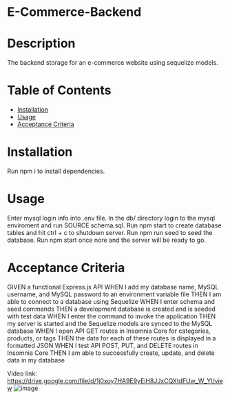 # E-Commerce-Backend

# Description
The backend storage for an e-commerce website using sequelize models.

# Table of Contents
  * [Installation](#installation)
  * [Usage](#usage)
  * [Acceptance Criteria](#acceptance-criteria)

# Installation
Run npm i to install dependencies.

# Usage
Enter mysql login info into .env file.
In the db/ directory login to the mysql enviroment and run SOURCE schema.sql.
Run npm start to create database tables and hit ctrl + c to shutdown server.
Run npm run seed to seed the database.
Run npm start once nore and the server will be ready to go.

# Acceptance Criteria
GIVEN a functional Express.js API
WHEN I add my database name, MySQL username, and MySQL password to an environment variable file
THEN I am able to connect to a database using Sequelize
WHEN I enter schema and seed commands
THEN a development database is created and is seeded with test data
WHEN I enter the command to invoke the application
THEN my server is started and the Sequelize models are synced to the MySQL database
WHEN I open API GET routes in Insomnia Core for categories, products, or tags
THEN the data for each of these routes is displayed in a formatted JSON
WHEN I test API POST, PUT, and DELETE routes in Insomnia Core
THEN I am able to successfully create, update, and delete data in my database

Video link: https://drive.google.com/file/d/1j0xoy7HA9E9yEiH8JJxCQXtdFUw_W_Yl/view
![image](https://user-images.githubusercontent.com/116223460/219267442-6d9588ac-af6e-46d3-a4b3-8a5248ebf213.png)
